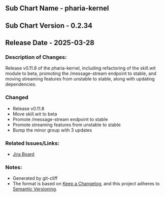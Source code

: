 ## Sub Chart Name - pharia-kernel
## Sub Chart Version - 0.2.34
## Release Date - 2025-03-28

### Description of Changes:

Release v0.11.8 of the pharia-kernel, including refactoring of the skill.wit module to beta, promoting the /message-stream endpoint to stable, and moving streaming features from unstable to stable, along with updating dependencies.

### Changed

- Release v0.11.8
- Move skill.wit to beta
- Promote /message-stream endpoint to stable
- Promote streaming features from unstable to stable
- Bump the minor group with 3 updates

### Related Issues/Links:
- [Jira Board](https://aleph-alpha.atlassian.net/jira/software/projects/PK/boards/160)

### Notes:
- Generated by git-cliff
- The format is based on [Keep a Changelog](https://keepachangelog.com/en/1.0.0/),
and this project adheres to [Semantic Versioning](https://semver.org/spec/v2.0.0.html).
